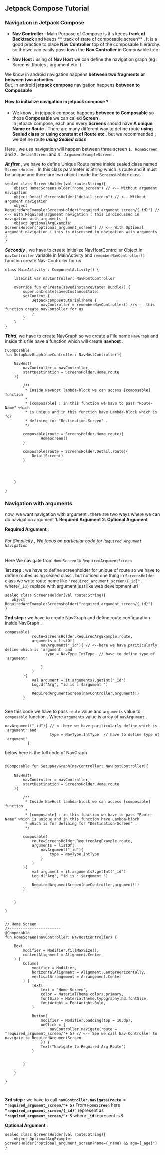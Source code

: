 ## Jetpack Compose Tutorial

### Navigation in Jetpack Compose

<p>

* **Nav Controller :** Main Purpose of Compose is it's keeps **track of Backtrack** and keeps **
  track of state of composable screen** . It is a good practice to place **Nav Controller** top of
  the composable hierarchy. so the we can easily passdown the **Nav Controller** in Composable tree

* **Nav Host :** using of **Nav Host** we can define the navigation graph (eg : Screens ,Routes ,
  argument etc .)

We know in android navigation happens **between two fragments or between two activities** . <br/>
But, In android **jetpack compose** navigation happens **between to Composable**

#### How to initialize navigation in jetpack compose ?

* We know , in jetpack compose happens **between to Composable** so those **Composable** we can
  called **Screen** . <br/> In jetpack compose, each and every **Screens** should have **A unique
  Name or Route** . There are many different way to define route  **using Sealed class** or  **using
  constant of Route etc** . but we recommended , we define route ***using Sealed class*** <br/>

Here , we use navigation will happen between three screen `1. HomeScreen` and `2. DetailScreen`
and `3. ArgumentExampleScreen` .

***At first*** , we have to define Unique Route name inside sealed class named `ScreensHolder` . In
this class parameter is String which is route and it must be unique and there are two object inside
the `ScreensHolder` class .

```
sealed class ScreensHolder(val route:String){
    object Home:ScreensHolder("home_screen") // <-- Without argument navigation
    object Detail:ScreensHolder("detail_screen") // <-- Without argument navigation
    object RequiredArgExample:ScreensHolder("required_argument_screen/{_id}") // <-- With Required argument navigation ( this is discussed in navigation with arguments  )
    object OptionalArgExample:   ScreensHolder("optional_argument_screen") // <-- With Optional argument navigation ( this is discussed in navigation with arguments  )
}
```

***Secondly*** , we have to create initialize NavHostController Object in `navController` variable
in MainActivity and `rememberNavController()` function create Nav-Controller for us

```
class MainActivity : ComponentActivity() {

    lateinit var navController: NavHostController

    override fun onCreate(savedInstanceState: Bundle?) {
        super.onCreate(savedInstanceState)
        setContent {
            JetpackcomposetutorialTheme { 
                navController = rememberNavController() //<--  this function create navContoller for us
            }
        }
    }
}

```

***Third***, we have to create NavGraph so we create a File name `NavGraph` and inside this file
have a function which will create **navhost**  .

```
@Composable
fun SetupNavGraph(navController: NavHostController){

    NavHost(
        navController = navController,
        startDestination = ScreensHolder.Home.route
    ){

        /**
         * Inside NavHost lambda-block we can access [composable] function
         *
         * [composable] : in this function we have to pass "Route-Name" which 
         * is unique and in this function have Lambda-block which is for 
         * defining for "Destination-Screen" .
         */

        composable(route = ScreensHolder.Home.route){
                HomeScreen()
        }

        composable(route = ScreensHolder.Detail.route){
            DetailScreen()
        }
 
        
        

    }

}

```

### Navigation with arguments

now, we want navigation with argument . there are two ways where we can do navigation argument **1.
Required Argument**  **2. Optional Argument**

**Required Argument** :

###### For Simplicity , We focus on particular code for `Required Argument Navigation`

Here We navigate from `HomeScreen` to `RequiredArgumentScreen`

**1st step :** we have to define screenholder for unique of route so we have to define routes using
sealed class . but noticed one thing in `ScreensHolder` class we write route name
like `"required_argument_screen/{_id}"` . where`{_id}` replace with argument just like web
development url

 ```
sealed class ScreensHolder(val route:String){
    object RequiredArgExample:ScreensHolder("required_argument_screen/{_id}")  
 }
```

**2nd step :** we have to create NavGraph and define route configuration inside NavGraph .

``` 
composable(
            route=ScreensHolder.RequiredArgExample.route,
            arguments = listOf(
                navArgument("_id"){ // <--here we have pariticularly define which is 'argument' and 
                  type = NavType.IntType  // have to define type of 'argument'
                    
                }
            )
        ){
            val argument = it.arguments?.getInt("_id")
            Log.d("Arg", "id is : $argument ")
            
            RequiredArgumentScreen(navController,argument!!)
        } 
        
```

See this code  we have to pass  `route` value and `arguments` value to `composable` function .
Where `arguments` value is array of `navArgument` .

```
navArgument("_id"){ // <--here we have pariticularly define which is 'argument' and
                    type = NavType.IntType  // have to define type of 'argument'
          }
```

below here is the full code of NavGraph 

```

@Composable fun SetupNavGraph(navController: NavHostController){

    NavHost(
        navController = navController,
        startDestination = ScreensHolder.Home.route
    ){

        /**
         * Inside NavHost lambda-block we can access [composable] function
         *
         * [composable] : in this function we have to pass "Route-Name" which is unique and in this function have Lambda-block
         * which is for defining for "Destination-Screen" .
         */

        composable(
            route=ScreensHolder.RequiredArgExample.route,
            arguments = listOf(
                navArgument("_id"){
                    type = NavType.IntType
                }
            )
        ){
            val argument = it.arguments?.getInt("_id")
            Log.d("Arg", "id is : $argument ")
            
            RequiredArgumentScreen(navController,argument!!)
        }


    }

}


// Home Screen
//-----------------------
@Composable
fun HomeScreen(navController: NavHostController) {

    Box(
        modifier = Modifier.fillMaxSize(),
        contentAlignment = Alignment.Center
    ) {
        Column(
            modifier = Modifier,
            horizontalAlignment = Alignment.CenterHorizontally,
            verticalArrangement = Arrangement.Center
        ) {
            Text(
                text = "Home Screen",
                color = MaterialTheme.colors.primary,
                fontSize = MaterialTheme.typography.h3.fontSize,
                fontWeight = FontWeight.Bold,
            )
 
            Button(
                modifier = Modifier.padding(top = 10.dp),
                onClick = {
                    navController.navigate(route = "required_argument_screen/"+ 5) // <-- See we call Nav-Controller to navigate to RequiredArgumentScreen
                }) {
                Text("Navigate to Required Arg Route")
            }

           
        }

    }

}

 

```
**3rd step :** we have to call  **`navController.navigate(route = "required_argument_screen/"+ 5)`** From **`HomeScreen`**
here **`"required_argument_screen/{_id}"`** represent as **`"required_argument_screen/"+ 5`** where **`_id`** represent is **`5`**


**Optional Argument** : 

``` 
sealed class ScreensHolder(val route:String){
    object OptionalArgExample:   ScreensHolder("optional_argument_screen?name={_name} && age={_age}")
}
```


</p>

